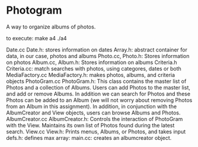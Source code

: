 # Photogram
A way to organize albums of photos.

to execute:
make a4
./a4

Date.cc Date.h: stores information on dates
Array.h: abstract container for data, in our case, photos and albums
Photo.cc, Photo.h: Stores information on photos
Album.cc, Album.h: Stores information on albums
Criteria.h Criteria.cc: match searches with photos, using categores, dates or both
MediaFactory.cc MediaFactory.h: makes photos, albums, and criteria objects
PhotoGram.cc PhotoGram.h: This class contains the master list of Photos and a collection of Albums. Users can add Photos to the 
	master list, and add or remove Albums. In addition we can search for Photos and these Photos can be added to an Album 
	(we will not worry about removing Photos from an Album in this assignment). In addition, in conjunction with the AlbumCreator 
	and View objects, users can browse Albums and Photos.  
AlbumCreator.cc AlbumCreator.h: Controls the interaction of PhotoGram with the View. Maintains its own list of Photos found during the latest search.
View.cc View.h: Prints menus, Albums, or Photos, and takes input
defs.h: defines max array:
main.cc: creates an albumcreator object.
